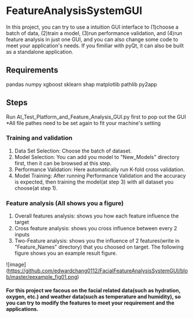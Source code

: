 # FeatureAnalysisSystemGUI
In this project, you can try to use a intuition GUI interface to (1)choose a batch of data, (2)train a model, (3)run performance validation, and (4)run feature analysis in just one GUI, and you can also change some code to meet your application's needs. If you fimiliar with pyQt, it can also be built as a standalone application.

## Requirements
pandas
numpy
xgboost
sklearn
shap
matplotlib
pathlib
py2app

## Steps
Run AI_Test_Platform_and_Feature_Analysis_GUI.py first to pop out the GUI
*All file pathes need to be set again to fit your machine's setting
### Training and validation
1. Data Set Selection: Choose the batch of dataset.
2. Model Selection: You can add you model to "New_Models" directory first, then it can be browsed at this step.
3. Performance Validation: Here automatically run K-fold cross validation.
4. Model Training: After running Performance Validation and the accuracy is expected, then training the model(at step 3) with all dataset you choose(at step 1).
### Feature analysis (All shows you a figure)
1. Overall features analysis: shows you how each feature influence the target
2. Cross feature analysis: shows you cross influence between every 2 inputs
3. Two-Feature analysis: shows you the influence of 2 features(write in "Feature_Names" directory) that you choosed on target. The following figure shows you an example result figure.

![image] (https://github.com/edwardchang0112/FacialFeatureAnalysisSystemGUI/blob/master/eexample_fig01.png)


#### For this project we facous on the facial related data(such as hydration, oxygen, etc.) and weather data(such as temperature and humidity), so you can try to modify the features to meet your requirement and the applications.
